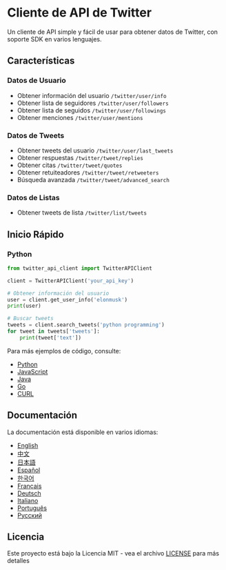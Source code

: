 # Cliente de API de Twitter

Un cliente de API simple y fácil de usar para obtener datos de Twitter, con soporte SDK en varios lenguajes.

## Características

### Datos de Usuario
- Obtener información del usuario `/twitter/user/info`
- Obtener lista de seguidores `/twitter/user/followers`
- Obtener lista de seguidos `/twitter/user/followings`
- Obtener menciones `/twitter/user/mentions`

### Datos de Tweets
- Obtener tweets del usuario `/twitter/user/last_tweets`
- Obtener respuestas `/twitter/tweet/replies`
- Obtener citas `/twitter/tweet/quotes`
- Obtener retuiteadores `/twitter/tweet/retweeters`
- Búsqueda avanzada `/twitter/tweet/advanced_search`

### Datos de Listas
- Obtener tweets de lista `/twitter/list/tweets`

## Inicio Rápido

### Python
```python
from twitter_api_client import TwitterAPIClient

client = TwitterAPIClient('your_api_key')

# Obtener información del usuario
user = client.get_user_info('elonmusk')
print(user)

# Buscar tweets
tweets = client.search_tweets('python programming')
for tweet in tweets['tweets']:
    print(tweet['text'])
```

Para más ejemplos de código, consulte:
- [Python](../../examples/python/)
- [JavaScript](../../examples/javascript/)
- [Java](../../examples/java/)
- [Go](../../examples/go/)
- [CURL](../../examples/curl/)

## Documentación

La documentación está disponible en varios idiomas:
- [English](../en/)
- [中文](../zh/)
- [日本語](../ja/)
- [Español](../es/)
- [한국어](../ko/)
- [Français](../fr/)
- [Deutsch](../de/)
- [Italiano](../it/)
- [Português](../pt/)
- [Русский](../ru/)

## Licencia

Este proyecto está bajo la Licencia MIT - vea el archivo [LICENSE](../../LICENSE) para más detalles 